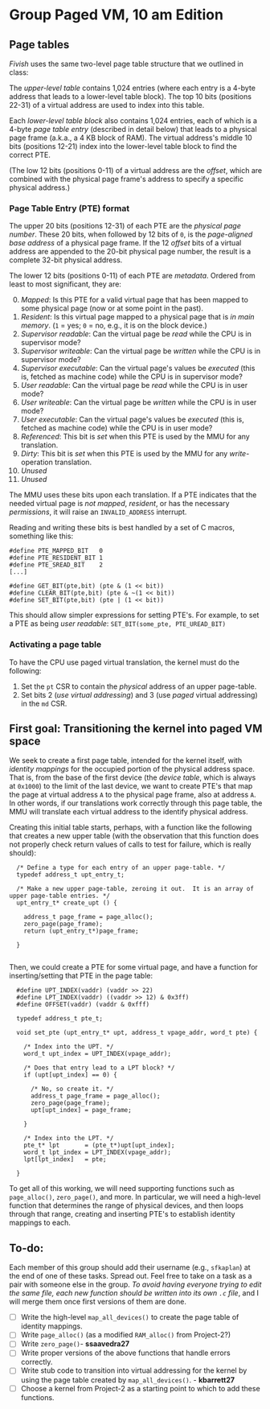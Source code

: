 # Group Paged VM, 10 am Edition

## Page tables

_Fivish_ uses the same two-level page table structure that we outlined in class:

The *_upper-level table_* contains 1,024 entries (where each entry is a 4-byte address that leads to a lower-level table block).
The top 10 bits (positions 22-31) of a virtual address are used to index into this table.

Each *_lower-level table block_* also contains 1,024 entries, each of which is a 4-byte _page table entry_ (described in detail
below) that leads to a physical page frame (a.k.a., a 4 KB block of RAM).  The virtual address's middle 10 bits (positions 12-21)
index into the lower-level table block to find the correct PTE.

(The low 12 bits (positions 0-11) of a virtual address are the _offset_, which are combined with the physical page frame's address
to specify a specific physical address.)

### Page Table Entry (PTE) format

The upper 20 bits (positions 12-31) of each PTE are the _physical page number_.  These 20 bits, when followed by 12 bits of `0`, is
the _page-aligned base address_ of a physical page frame.  If the 12 _offset_ bits of a virtual address are appended to the 20-bit
physical page number, the result is a complete 32-bit physical address.

The lower 12 bits (positions 0-11) of each PTE are _metadata_.  Ordered from least to most significant, they are:

0. _Mapped_: Is this PTE for a valid virtual page that has been mapped to some physical page (now or at some point in the past).
1. _Resident_: Is this virtual page mapped to a physical page that is _in main memory_. (`1` = yes; `0` = no, e.g.,  it is on the
block device.)
2. _Supervisor readable_: Can the virtual page be _read_ while the CPU is in supervisor mode?
3. _Supervisor writeable_: Can the virtual page be _written_ while the CPU is in supervisor mode?
4. _Supervisor executable_: Can the virtual page's values be _executed_ (this is, fetched as machine code) while the CPU is in
supervisor mode?
5. _User readable_: Can the virtual page be _read_ while the CPU is in user mode?
6. _User writeable_: Can the virtual page be _written_ while the CPU is in user mode?
7. _User executable_: Can the virtual page's values be _executed_ (this is, fetched as machine code) while the CPU is in user mode?
8. _Referenced_: This bit is _set_ when this PTE is used by the MMU for any translation.
9. _Dirty_: This bit is _set_ when this PTE is used by the MMU for any _write_-operation translation.
10. _Unused_
11. _Unused_

The MMU uses these bits upon each translation.  If a PTE indicates that the needed virtual page is *not* _mapped_, _resident_, or
has the necessary _permissions_, it will raise an `INVALID_ADDRESS` interrupt.

Reading and writing these bits is best handled by a set of C macros, something like this:

```
#define PTE_MAPPED_BIT   0
#define PTE_RESIDENT_BIT 1
#define PTE_SREAD_BIT    2
[...]

#define GET_BIT(pte,bit) (pte & (1 << bit))
#define CLEAR_BIT(pte,bit) (pte & ~(1 << bit))
#define SET_BIT(pte,bit) (pte | (1 << bit))
```

This should allow simpler expressions for setting PTE's.  For example, to set a PTE as being _user readable_: `SET_BIT(some_pte, PTE_UREAD_BIT)`

### Activating a page table

To have the CPU use paged virtual translation, the kernel must do the following:

1. Set the `pt` CSR to contain the *physical* address of an upper page-table.
2. Set bits 2 (_use virtual addressing_) and 3 (use _paged_ virtual addressing) in the `md` CSR.

## First goal: Transitioning the kernel into paged VM space

We seek to create a first page table, intended for the kernel itself, with _identity mappings_ for the occupied portion of the
physical address space.  That is, from the base of the first device (the _device table_, which is always at `0x1000`) to the limit
of the last device, we want to create PTE's that map the page at virtual address `A` to the physical page frame, also at address
`A`.  In other words, if our translations work correctly through this page table, the MMU will translate each virtual address to the
identify physical address.

Creating this initial table starts, perhaps, with a function like the following that creates a new upper table (with the observation
that this function does not properly check return values of calls to test for failure, which is really should):

```
  /* Define a type for each entry of an upper page-table. */
  typedef address_t upt_entry_t;

  /* Make a new upper page-table, zeroing it out.  It is an array of upper page-table entries. */
  upt_entry_t* create_upt () {

    address_t page_frame = page_alloc();
    zero_page(page_frame);
    return (upt_entry_t*)page_frame;

  }
    
```

Then, we could create a PTE for some virtual page, and have a function for inserting/setting that PTE in the page table:

```
  #define UPT_INDEX(vaddr) (vaddr >> 22)
  #define LPT_INDEX(vaddr) ((vaddr >> 12) & 0x3ff)
  #define OFFSET(vaddr) (vaddr & 0xfff)

  typedef address_t pte_t;

  void set_pte (upt_entry_t* upt, address_t vpage_addr, word_t pte) {

    /* Index into the UPT. */
    word_t upt_index = UPT_INDEX(vpage_addr);

    /* Does that entry lead to a LPT block? */
    if (upt[upt_index] == 0) {

      /* No, so create it. */
      address_t page_frame = page_alloc();
      zero_page(page_frame);
      upt[upt_index] = page_frame;

    }

    /* Index into the LPT. */
    pte_t* lpt       = (pte_t*)upt[upt_index];
    word_t lpt_index = LPT_INDEX(vpage_addr);
    lpt[lpt_index]   = pte;

  }
```

To get all of this working, we will need supporting functions such as `page_alloc()`, `zero_page()`, and more.  In particular, we
will need a high-level function that determines the range of physical devices, and then loops through that range, creating and
inserting PTE's to establish identity mappings to each.

## To-do:

Each member of this group should add their username (e.g., `sfkaplan`) at the end of one of these tasks.  Spread out.  Feel free to
take on a task as a pair with someone else in the group.  *To avoid having everyone trying to edit the same file, each new function
should be written into its own `.c` file*, and I will merge them once first versions of them are done.

- [ ] Write the high-level `map_all_devices()` to create the page table of identity mappings.
- [ ] Write `page_alloc()` (as a modified `RAM_alloc()` from Project-2?)
- [ ] Write `zero_page()`- **ssaavedra27**
- [ ] Write proper versions of the above functions that handle errors correctly.
- [ ] Write stub code to transition into virtual addressing for the kernel by using the page table created by `map_all_devices()`. - **kbarrett27**
- [ ] Choose a kernel from Project-2 as a starting point to which to add these functions.
